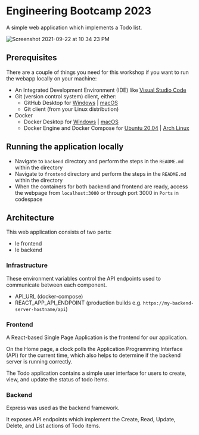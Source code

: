 # Engineering Bootcamp 2023

A simple web application which implements a Todo list.

![Screenshot 2021-09-22 at 10 34 23 PM](https://user-images.githubusercontent.com/710625/134364024-524fa9f5-fddc-4110-a6fc-98ad32cb25b0.png)

## Prerequisites
There are a couple of things you need for this workshop if you want to run the webapp locally on your machine:
- An Integrated Development Environment (IDE) like [Visual Studio Code](https://code.visualstudio.com/download)
- Git (version control system) client, either:
  - GitHub Desktop for [Windows](https://desktop.github.com) | [macOS](https://desktop.github.com)
  - Git client (from your Linux distribution)
- Docker
  - Docker Desktop for [Windows](https://docs.docker.com/desktop/windows/install/) | [macOS](https://docs.docker.com/desktop/mac/install/)
  - Docker Engine and Docker Compose for [Ubuntu 20.04](https://www.digitalocean.com/community/tutorials/how-to-install-and-use-docker-compose-on-ubuntu-20-04) | [Arch Linux](https://wiki.archlinux.org/title/docker)

## Running the application locally
- Navigate to `backend` directory and perform the steps in the `README.md` within the directory
- Navigate to `frontend` directory and perform the steps in the `README.md` within the directory
- When the containers for both backend and frontend are ready, access the webpage from `localhost:3000` or through port 3000 in `Ports` in codespace

## Architecture

This web application consists of two parts:
- le frontend
- le backend

### Infrastructure
These environment variables control the API endpoints used to communicate between each component.
- API_URL (docker-compose)
- REACT_APP_API_ENDPOINT (production builds e.g. `https://my-backend-server-hostname/api`)

### Frontend
A React-based Single Page Application is the frontend for our application.

On the Home page, a clock polls the Application Programming Interface (API) for the current time, which also helps to determine if the backend server is running correctly.

The Todo application contains a simple user interface for users to create, view, and update the status of todo items.

### Backend
Express was used as the backend framework.

It exposes API endpoints which implement the Create, Read, Update, Delete, and List actions of Todo items.
